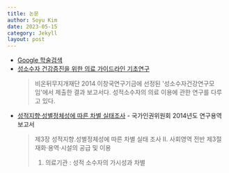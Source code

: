 ```yaml
---
title: 논문
author: Soyu Kim
date: 2023-05-15
category: Jekyll
layout: post
---
```


* [Google 학술검색](https://scholar.google.co.kr/scholar?hl=ko&as_sdt=0%2C5&as_vis=1&q=%EC%84%B1%EC%86%8C%EC%88%98%EC%9E%90+%EA%B1%B4%EA%B0%95&btnG=)
* [성소수자 건강증진을 위한 의료 가이드라인 기초연구](https://queerarchive.org/items/show/6494)
  > 비온뒤무지개재단 2014 이창국연구기금에 선정된 '성소수자건강연구모임'에서 제출한 결과 보고서다. 성적소수자의 의료 이용에 관한 연구를 다루고 있다. 
* [성적지향·성별정체성에 따른 차별 실태조사](https://www.humanrights.go.kr/site/program/board/basicboard/view?currentpage=4&menuid=001003001004&pagesize=10&boardtypeid=16&boardid=611289) - 국가인권위원회 2014년도 연구용역보고서
  > 제3장 성적지향․성별정체성에 따른 차별 실태 조사 II. 사회영역 전반
  > 제3절 재화·용역·시설의 공급 및 이용
  > 1. 의료기관 : 성적 소수자의 가시성과 차별
